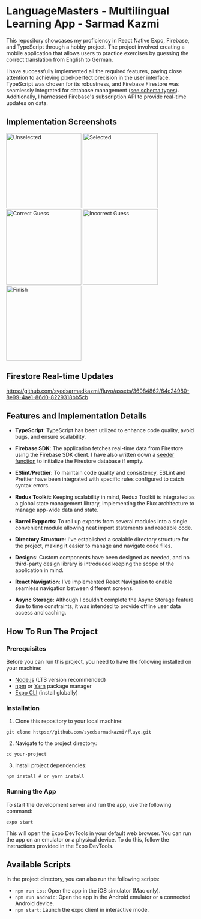 # LanguageMasters - Multilingual Learning App - Sarmad Kazmi

This repository showcases my proficiency in React Native Expo, Firebase, and TypeScript through a hobby project. The project involved creating a mobile application that allows users to practice exercises by guessing the correct translation from English to German.

I have successfully implemented all the required features, paying close attention to achieving pixel-perfect precision in the user interface. TypeScript was chosen for its robustness, and Firebase Firestore was seamlessly integrated for database management ([see schema types](https://github.com/syedsarmadkazmi/fluyo/blob/main/src/types/general.ts)). Additionally, I harnessed Firebase's subscription API to provide real-time updates on data.


## Implementation Screenshots

<img src="https://github.com/syedsarmadkazmi/fluyo/assets/36984862/75d8b2d7-c8c7-4351-8a33-e182b30cba53" alt="Unselected" style="width:200px;"/>
<img src="https://github.com/syedsarmadkazmi/fluyo/assets/36984862/51a6b745-1456-4861-bd2b-ebe102e241c5" alt="Selected" style="width:200px;"/>
<img src="https://github.com/syedsarmadkazmi/fluyo/assets/36984862/032cf768-7a76-4cf3-af2d-72d70c1127d7" alt="Correct Guess" style="width:200px;"/>
<img src="https://github.com/syedsarmadkazmi/fluyo/assets/36984862/e6352916-0c7e-4ec8-ac64-dcc3b1c6015f" alt="Incorrect Guess" style="width:200px;"/>
<img src="https://github.com/syedsarmadkazmi/fluyo/assets/36984862/80479d64-2e1e-48f1-8a5a-d54812a3b8f7" alt="Finish" style="width:200px;"/>

## Firestore Real-time Updates

https://github.com/syedsarmadkazmi/fluyo/assets/36984862/64c24980-8e99-4ae1-86d0-8229318bb5cb


## Features and Implementation Details

-   **TypeScript**: TypeScript has been utilized to enhance code quality, avoid bugs, and ensure scalability.

-   **Firebase SDK**: The application fetches real-time data from Firestore using the Firebase SDK client. I have also written down a [seeder function](https://github.com/syedsarmadkazmi/fluyo/blob/main/src/apis/firebase.seed.ts) to initialize the Firestore database if empty.

-   **ESlint/Prettier**: To maintain code quality and consistency, ESLint and Prettier have been integrated with specific rules configured to catch syntax errors.

-   **Redux Toolkit**: Keeping scalability in mind, Redux Toolkit is integrated as a global state management library, implementing the Flux architecture to manage app-wide data and state.

-   **Barrel Expports**: To roll up exports from several modules into a single convenient module allowing neat import statements and readable code.

-   **Directory Structure**: I've established a scalable directory structure for the project, making it easier to manage and navigate code files.

-   **Designs**: Custom components have been designed as needed, and no third-party design library is introduced keeping the scope of the application in mind.

-   **React Navigation**: I've implemented React Navigation to enable seamless navigation between different screens.

-   **Async Storage**: Although I couldn't complete the Async Storage feature due to time constraints, it was intended to provide offline user data access and caching.


## How To Run The Project

### Prerequisites

Before you can run this project, you need to have the following installed on your machine:

-   [Node.js](https://nodejs.org/) (LTS version recommended)
-   [npm](https://www.npmjs.com/) or [Yarn](https://yarnpkg.com/) package manager
-   [Expo CLI](https://docs.expo.dev/get-started/installation/) (install globally)

### Installation

1. Clone this repository to your local machine:

```command
git clone https://github.com/syedsarmadkazmi/fluyo.git
```
2. Navigate to the project directory:

```command
cd your-project
```

3. Install project dependencies:

```command
npm install # or yarn install
```

### Running the App

To start the development server and run the app, use the following command:


```command 
expo start
```

This will open the Expo DevTools in your default web browser. You can run the app on an emulator or a physical device. To do this, follow the instructions provided in the Expo DevTools.

## Available Scripts

In the project directory, you can also run the following scripts:

-   `npm run ios`: Open the app in the iOS simulator (Mac only).
-   `npm run android`: Open the app in the Android emulator or a connected Android device.
-   `npm start`: Launch the expo client in interactive mode.

